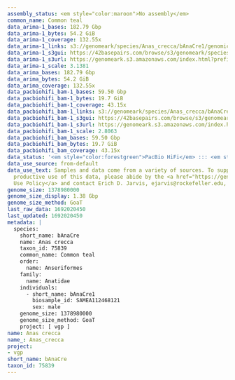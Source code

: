```yaml
---
assembly_status: <em style="color:maroon">No assembly</em>
common_name: Common teal
data_arima-1_bases: 182.79 Gbp
data_arima-1_bytes: 54.2 GiB
data_arima-1_coverage: 132.55x
data_arima-1_links: s3://genomeark/species/Anas_crecca/bAnaCre1/genomic_data/arima/<br>
data_arima-1_s3gui: https://42basepairs.com/browse/s3/genomeark/species/Anas_crecca/bAnaCre1/genomic_data/arima/
data_arima-1_s3url: https://genomeark.s3.amazonaws.com/index.html?prefix=species/Anas_crecca/bAnaCre1/genomic_data/arima/
data_arima-1_scale: 3.1381
data_arima_bases: 182.79 Gbp
data_arima_bytes: 54.2 GiB
data_arima_coverage: 132.55x
data_pacbiohifi_bam-1_bases: 59.50 Gbp
data_pacbiohifi_bam-1_bytes: 19.7 GiB
data_pacbiohifi_bam-1_coverage: 43.15x
data_pacbiohifi_bam-1_links: s3://genomeark/species/Anas_crecca/bAnaCre1/genomic_data/pacbio_hifi/<br>
data_pacbiohifi_bam-1_s3gui: https://42basepairs.com/browse/s3/genomeark/species/Anas_crecca/bAnaCre1/genomic_data/pacbio_hifi/
data_pacbiohifi_bam-1_s3url: https://genomeark.s3.amazonaws.com/index.html?prefix=species/Anas_crecca/bAnaCre1/genomic_data/pacbio_hifi/
data_pacbiohifi_bam-1_scale: 2.8063
data_pacbiohifi_bam_bases: 59.50 Gbp
data_pacbiohifi_bam_bytes: 19.7 GiB
data_pacbiohifi_bam_coverage: 43.15x
data_status: '<em style="color:forestgreen">PacBio HiFi</em> ::: <em style="color:forestgreen">Arima</em>'
data_use_source: from-default
data_use_text: Samples and data come from a variety of sources. To support fair and
  productive use of this data, please abide by the <a href="https://genome10k.soe.ucsc.edu/data-use-policies/">Data
  Use Policy</a> and contact Erich D. Jarvis, ejarvis@rockefeller.edu, with any questions.
genome_size: 1378980000
genome_size_display: 1.38 Gbp
genome_size_method: GoaT
last_raw_data: 1692020450
last_updated: 1692020450
metadata: |
  species:
    short_name: bAnaCre
    name: Anas crecca
    taxon_id: 75839
    common_name: Common teal
    order:
      name: Anseriformes
    family:
      name: Anatidae
    individuals:
      - short_name: bAnaCre1
        biosample_id: SAMEA112468121
        sex: male
    genome_size: 1378980000
    genome_size_method: GoaT
    project: [ vgp ]
name: Anas crecca
name_: Anas_crecca
project:
- vgp
short_name: bAnaCre
taxon_id: 75839
---
```

